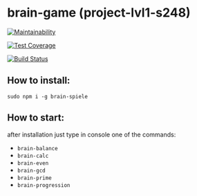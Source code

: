 # brain-game (project-lvl1-s248)
[![Maintainability](https://api.codeclimate.com/v1/badges/a99a88d28ad37a79dbf6/maintainability)](https://codeclimate.com/github/codeclimate/codeclimate/maintainability)

[![Test Coverage](https://api.codeclimate.com/v1/badges/a99a88d28ad37a79dbf6/test_coverage)](https://codeclimate.com/github/codeclimate/codeclimate/test_coverage)

[![Build Status](https://travis-ci.org/bo712/brain-game.svg?branch=master)](https://travis-ci.org/bo712/brain-game)


## How to install:
`sudo npm i -g brain-spiele`

## How to start:
after installation just type in console one of the commands:
* `brain-balance`
* `brain-calc`
* `brain-even`
* `brain-gcd`
* `brain-prime`
* `brain-progression`